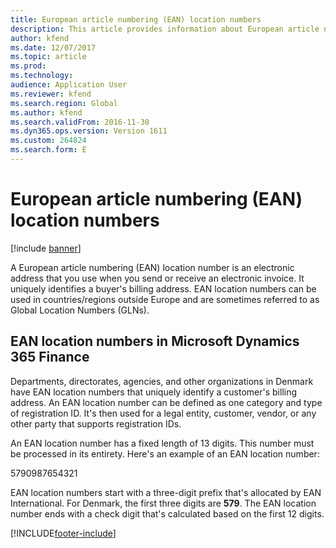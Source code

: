 ```yaml
---
title: European article numbering (EAN) location numbers
description: This article provides information about European article numbering (EAN) location numbers.
author: kfend
ms.date: 12/07/2017
ms.topic: article
ms.prod: 
ms.technology: 
audience: Application User
ms.reviewer: kfend
ms.search.region: Global
ms.author: kfend
ms.search.validFrom: 2016-11-30
ms.dyn365.ops.version: Version 1611
ms.custom: 264824
ms.search.form: E
---
```


# European article numbering (EAN) location numbers

[!include [banner](../../includes/banner.md)]

A European article numbering (EAN) location number is an electronic address that you use when you send or receive an electronic invoice. It uniquely identifies a buyer's billing address. EAN location numbers can be used in countries/regions outside Europe and are sometimes referred to as Global Location Numbers (GLNs).

## EAN location numbers in Microsoft Dynamics 365 Finance

Departments, directorates, agencies, and other organizations in Denmark have EAN location numbers that uniquely identify a customer's billing address. An EAN location number can be defined as one category and type of registration ID. It's then used for a legal entity, customer, vendor, or any other party that supports registration IDs.

An EAN location number has a fixed length of 13 digits. This number must be processed in its entirety. Here's an example of an EAN location number:

5790987654321

EAN location numbers start with a three-digit prefix that's allocated by EAN International. For Denmark, the first three digits are **579**. The EAN location number ends with a check digit that's calculated based on the first 12 digits.

[!INCLUDE[footer-include](../../../includes/footer-banner.md)]
